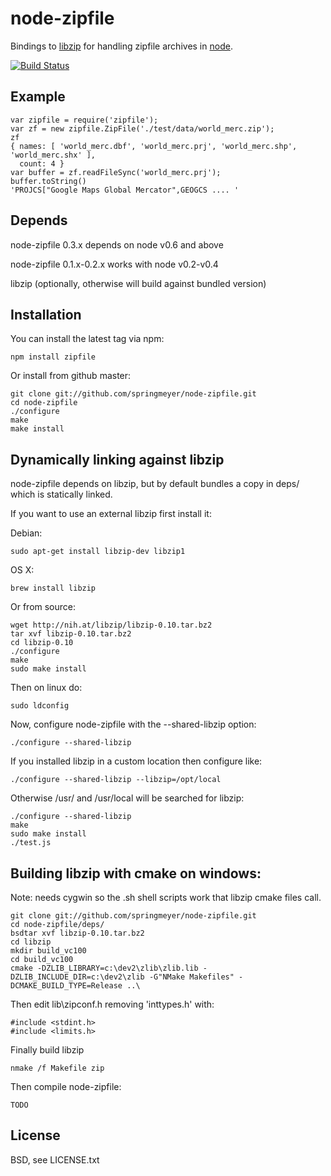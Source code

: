 # node-zipfile
      
Bindings to [libzip](http://nih.at/libzip/libzip.html) for handling zipfile archives in [node](http://nodejs.org).

[![Build Status](https://secure.travis-ci.org/springmeyer/node-zipfile.png)](http://travis-ci.org/springmeyer/node-zipfile)

## Example

    var zipfile = require('zipfile');
    var zf = new zipfile.ZipFile('./test/data/world_merc.zip');
    zf
    { names: [ 'world_merc.dbf', 'world_merc.prj', 'world_merc.shp', 'world_merc.shx' ],
      count: 4 }
    var buffer = zf.readFileSync('world_merc.prj');
    buffer.toString()
    'PROJCS["Google Maps Global Mercator",GEOGCS .... '


## Depends

node-zipfile 0.3.x depends on node v0.6 and above

node-zipfile 0.1.x-0.2.x works with node v0.2-v0.4

libzip (optionally, otherwise will build against bundled version)


## Installation

You can install the latest tag via npm:

    npm install zipfile

Or install from github master:

    git clone git://github.com/springmeyer/node-zipfile.git
    cd node-zipfile
    ./configure
    make
    make install


## Dynamically linking against libzip

node-zipfile depends on libzip, but by default
bundles a copy in deps/ which is statically linked.

If you want to use an external libzip first install it:

Debian:

    sudo apt-get install libzip-dev libzip1

OS X:
  
    brew install libzip

Or from source:

    wget http://nih.at/libzip/libzip-0.10.tar.bz2
    tar xvf libzip-0.10.tar.bz2
    cd libzip-0.10
    ./configure
    make
    sudo make install

Then on linux do:

    sudo ldconfig

Now, configure node-zipfile with the --shared-libzip option:
 
    ./configure --shared-libzip

If you installed libzip in a custom location then configure like:
  
    ./configure --shared-libzip --libzip=/opt/local

Otherwise /usr/ and /usr/local will be searched for libzip:

    ./configure --shared-libzip
    make
    sudo make install
    ./test.js

## Building libzip with cmake on windows:

Note: needs cygwin so the .sh shell scripts work that libzip cmake files call.

    git clone git://github.com/springmeyer/node-zipfile.git
    cd node-zipfile/deps/
    bsdtar xvf libzip-0.10.tar.bz2
    cd libzip
    mkdir build_vc100
    cd build_vc100
    cmake -DZLIB_LIBRARY=c:\dev2\zlib\zlib.lib -DZLIB_INCLUDE_DIR=c:\dev2\zlib -G"NMake Makefiles" -DCMAKE_BUILD_TYPE=Release ..\

Then edit lib\zipconf.h removing 'inttypes.h' with:

    #include <stdint.h>
    #include <limits.h>

Finally build libzip

    nmake /f Makefile zip
    
Then compile node-zipfile:

    TODO
 

## License

  BSD, see LICENSE.txt